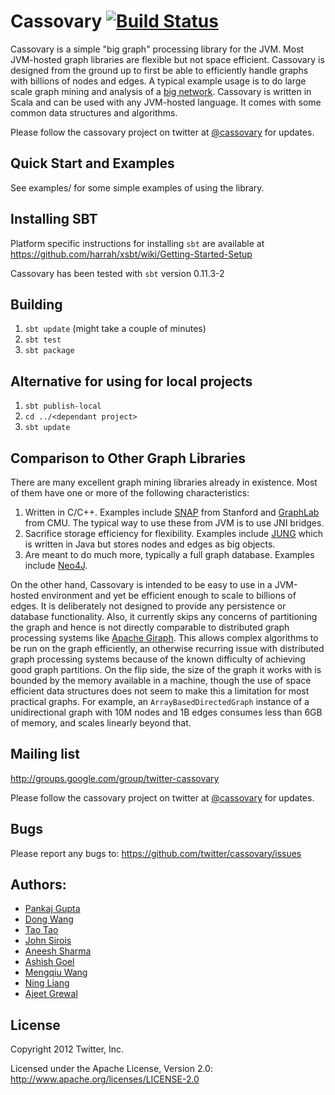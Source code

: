 # Cassovary [![Build Status](https://secure.travis-ci.org/twitter/cassovary.png)](http://travis-ci.org/twitter/cassovary)
Cassovary is a simple "big graph" processing library for the JVM.
Most JVM-hosted graph libraries are flexible but not
space efficient. Cassovary is designed from the ground up to first be
able to efficiently handle graphs with billions of nodes
and edges. A typical example usage is to do large scale
graph mining and analysis of a <a href="https://twitter.com">big network</a>.
Cassovary is written in Scala and can be used with any JVM-hosted language.
It comes with some common data structures and algorithms.

Please follow the cassovary project on twitter at [@cassovary](https://twitter.com/cassovary)
for updates.

## Quick Start and Examples
See examples/ for some simple examples of using the library.

## Installing SBT
Platform specific instructions for installing ```sbt``` are available at https://github.com/harrah/xsbt/wiki/Getting-Started-Setup

Cassovary has been tested with ```sbt``` version 0.11.3-2

## Building

1. ```sbt update``` (might take a couple of minutes)
2. ```sbt test```
3. ```sbt package```

## Alternative for using for local projects
1. ```sbt publish-local```
2. ```cd ../<dependant project>```
3. ```sbt update```

## Comparison to Other Graph Libraries
There are many excellent graph mining libraries already in existence. Most of
them have one or more of the following characteristics:

1. Written in C/C++. Examples include [SNAP](http://snap.stanford.edu/) from Stanford and
[GraphLab](http://graphlab.org/) from CMU. The typical way to use these from JVM is to use
JNI bridges.
2. Sacrifice storage efficiency for flexibility. Examples include
[JUNG](http://jung.sourceforge.net/) which is written in Java but
stores nodes and edges as big objects.
3. Are meant to do much more, typically a full graph database. Examples include
[Neo4J](http://neo4j.org).

On the other hand, Cassovary is intended to be easy to use in a JVM-hosted
environment and yet be efficient enough to scale to billions of edges.
It is deliberately not designed to provide any persistence or database functionality.
Also, it currently skips any concerns of partitioning the graph and hence is
not directly comparable to distributed graph processing systems like
[Apache Giraph](http://incubator.apache.org/giraph/). This allows complex algorithms
to be run on the graph efficiently, an otherwise recurring issue with distributed
graph processing systems because of the known difficulty of achieving good
graph partitions. On the flip side, the size of the
graph it works with is bounded by the memory available in a machine, though
the use of space efficient data structures does not seem to make this a
limitation for most practical graphs. For example, an ```ArrayBasedDirectedGraph```
instance of a unidirectional graph with 10M nodes and 1B edges consumes
less than 6GB of memory, and scales linearly beyond that.

## Mailing list
http://groups.google.com/group/twitter-cassovary

Please follow the cassovary project on twitter at [@cassovary](https://twitter.com/cassovary)
for updates.

## Bugs
Please report any bugs to: <https://github.com/twitter/cassovary/issues>

## Authors:
* [Pankaj Gupta](https://twitter.com/pankaj)
* [Dong Wang](https://twitter.com/dongwang218)
* [Tao Tao](https://twitter.com/tao)
* [John Sirois](https://twitter.com/johnsirois)
* [Aneesh Sharma](https://twitter.com/aneeshs)
* [Ashish Goel](https://twitter.com/ashishgoel)
* [Mengqiu Wang](https://twitter.com/4ad)
* [Ning Liang](https://twitter.com/ningliang)
* [Ajeet Grewal](https://twitter.com/ajeet)

## License
Copyright 2012 Twitter, Inc.

Licensed under the Apache License, Version 2.0: http://www.apache.org/licenses/LICENSE-2.0
